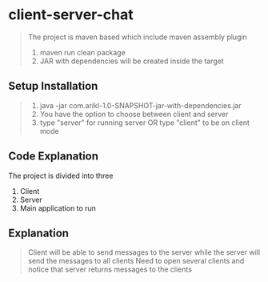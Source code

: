 # client-server-chat
>The project is maven based which include maven assembly plugin
>1. maven run clean package 
>2. JAR with dependencies will be created inside the target

## Setup Installation 
>1. java -jar com.arikl-1.0-SNAPSHOT-jar-with-dependencies.jar
>2. You have the option to choose between client and server
>3. type "server" for running server OR type "client" to be on client mode

## Code Explanation
The project is divided into three
1. Client 
2. Server
3. Main application to run

## Explanation
> Client will be able to send messages to the server while the server will send the messages to all clients
> Need to open several clients and notice that server returns messages to the clients
